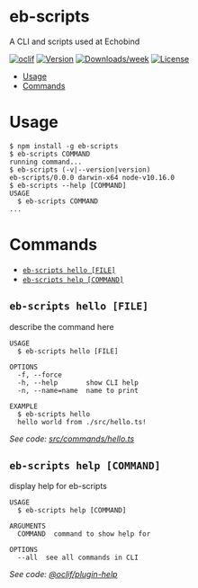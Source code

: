 eb-scripts
==========

A CLI and scripts used at Echobind

[![oclif](https://img.shields.io/badge/cli-oclif-brightgreen.svg)](https://oclif.io)
[![Version](https://img.shields.io/npm/v/eb-scripts.svg)](https://npmjs.org/package/eb-scripts)
[![Downloads/week](https://img.shields.io/npm/dw/eb-scripts.svg)](https://npmjs.org/package/eb-scripts)
[![License](https://img.shields.io/npm/l/eb-scripts.svg)](https://github.com/echobind/eb-scripts/blob/master/package.json)

<!-- toc -->
* [Usage](#usage)
* [Commands](#commands)
<!-- tocstop -->
# Usage
<!-- usage -->
```sh-session
$ npm install -g eb-scripts
$ eb-scripts COMMAND
running command...
$ eb-scripts (-v|--version|version)
eb-scripts/0.0.0 darwin-x64 node-v10.16.0
$ eb-scripts --help [COMMAND]
USAGE
  $ eb-scripts COMMAND
...
```
<!-- usagestop -->
# Commands
<!-- commands -->
* [`eb-scripts hello [FILE]`](#eb-scripts-hello-file)
* [`eb-scripts help [COMMAND]`](#eb-scripts-help-command)

## `eb-scripts hello [FILE]`

describe the command here

```
USAGE
  $ eb-scripts hello [FILE]

OPTIONS
  -f, --force
  -h, --help       show CLI help
  -n, --name=name  name to print

EXAMPLE
  $ eb-scripts hello
  hello world from ./src/hello.ts!
```

_See code: [src/commands/hello.ts](https://github.com/echobind/eb-scripts/blob/v0.0.0/src/commands/hello.ts)_

## `eb-scripts help [COMMAND]`

display help for eb-scripts

```
USAGE
  $ eb-scripts help [COMMAND]

ARGUMENTS
  COMMAND  command to show help for

OPTIONS
  --all  see all commands in CLI
```

_See code: [@oclif/plugin-help](https://github.com/oclif/plugin-help/blob/v2.2.1/src/commands/help.ts)_
<!-- commandsstop -->
